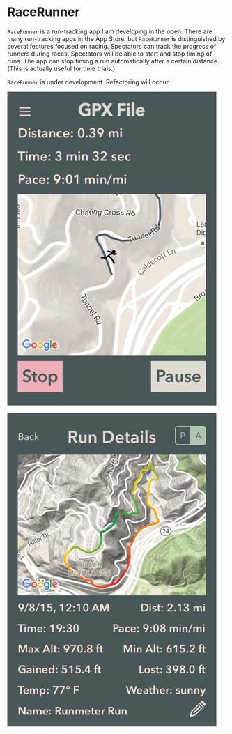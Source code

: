 RaceRunner
===================

`RaceRunner` is a run-tracking app I am developing in the open. There are many run-tracking apps in the App Store, but `RaceRunner` is distinguished by several features focused on racing. Spectators can track the progress of runners during races. Spectators will be able to start and stop timing of runs. The app can stop timing a run automatically after a certain distance. (This is actually useful for time trials.)

`RaceRunner` is under development. Refactoring will occur.

![RaceRunner](RaceRunner2.png "Screenshot")

![RaceRunner](RaceRunner.png "Another Screenshot")
